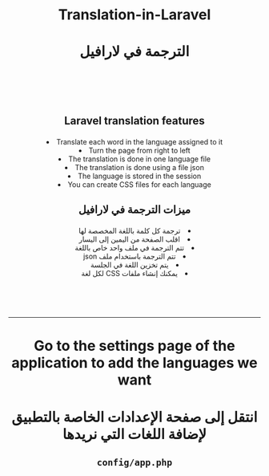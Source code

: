 # <p align="center" > Translation-in-Laravel </p>
# <p align="center"> الترجمة في لارافيل </p>



<br><br><br>

##  <p align="center" >  Laravel translation features </p>
<li align="center"> Translate each word in the language assigned to it </li>
<li align="center"> Turn the page from right to left</li>
<li align="center"> The translation is done in one language file</li>
<li align="center"> The translation is done using a file json</li>
<li align="center">  The language is stored in the session</li>
<li align="center">  You can create CSS files for each language </li>


## <p align="center"> ميزات الترجمة في لارافيل   </p>
<li dir="rtl" align="center"> ترجمة كل كلمة باللغة المخصصة لها </li>
<li dir="rtl" align="center"> اقلب الصفحة من اليمين إلى اليسار </li>
<li dir="rtl" align="center"> تتم الترجمة في ملف واحد خاص باللغة </li>
<li dir="rtl" align="center"> تتم الترجمة باستخدام ملف json </li>
<li dir="rtl" align="center"> يتم تخزين اللغة في الجلسة </li>
<li dir="rtl" align="center"> يمكنك إنشاء ملفات CSS لكل لغة </li>


<br><br><br>
<hr>

# <p align="center"> Go to the settings page of the application to add the languages we want   </p>
# <p align="center"> انتقل إلى صفحة الإعدادات الخاصة بالتطبيق لإضافة اللغات التي نريدها   </p>

## <p align="center"> `config/app.php` </p>
 


<!-- <p align="right"> right </p> -->
<!-- <p align="center"> right </p> -->
